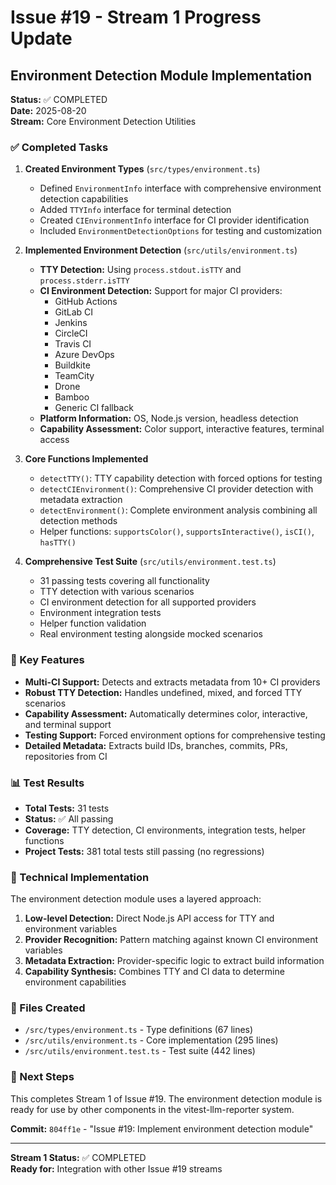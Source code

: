 # Issue #19 - Stream 1 Progress Update

## Environment Detection Module Implementation

**Status:** ✅ COMPLETED  
**Date:** 2025-08-20  
**Stream:** Core Environment Detection Utilities  

### ✅ Completed Tasks

1. **Created Environment Types** (`src/types/environment.ts`)
   - Defined `EnvironmentInfo` interface with comprehensive environment detection capabilities
   - Added `TTYInfo` interface for terminal detection
   - Created `CIEnvironmentInfo` interface for CI provider identification
   - Included `EnvironmentDetectionOptions` for testing and customization

2. **Implemented Environment Detection** (`src/utils/environment.ts`)
   - **TTY Detection:** Using `process.stdout.isTTY` and `process.stderr.isTTY`
   - **CI Environment Detection:** Support for major CI providers:
     - GitHub Actions
     - GitLab CI
     - Jenkins
     - CircleCI
     - Travis CI
     - Azure DevOps
     - Buildkite
     - TeamCity
     - Drone
     - Bamboo
     - Generic CI fallback
   - **Platform Information:** OS, Node.js version, headless detection
   - **Capability Assessment:** Color support, interactive features, terminal access

3. **Core Functions Implemented**
   - `detectTTY()`: TTY capability detection with forced options for testing
   - `detectCIEnvironment()`: Comprehensive CI provider detection with metadata extraction
   - `detectEnvironment()`: Complete environment analysis combining all detection methods
   - Helper functions: `supportsColor()`, `supportsInteractive()`, `isCI()`, `hasTTY()`

4. **Comprehensive Test Suite** (`src/utils/environment.test.ts`)
   - 31 passing tests covering all functionality
   - TTY detection with various scenarios
   - CI environment detection for all supported providers
   - Environment integration tests
   - Helper function validation
   - Real environment testing alongside mocked scenarios

### 🚀 Key Features

- **Multi-CI Support:** Detects and extracts metadata from 10+ CI providers
- **Robust TTY Detection:** Handles undefined, mixed, and forced TTY scenarios
- **Capability Assessment:** Automatically determines color, interactive, and terminal support
- **Testing Support:** Forced environment options for comprehensive testing
- **Detailed Metadata:** Extracts build IDs, branches, commits, PRs, repositories from CI

### 📊 Test Results

- **Total Tests:** 31 tests
- **Status:** ✅ All passing
- **Coverage:** TTY detection, CI environments, integration tests, helper functions
- **Project Tests:** 381 total tests still passing (no regressions)

### 🔧 Technical Implementation

The environment detection module uses a layered approach:

1. **Low-level Detection:** Direct Node.js API access for TTY and environment variables
2. **Provider Recognition:** Pattern matching against known CI environment variables
3. **Metadata Extraction:** Provider-specific logic to extract build information
4. **Capability Synthesis:** Combines TTY and CI data to determine environment capabilities

### 📝 Files Created

- `/src/types/environment.ts` - Type definitions (67 lines)
- `/src/utils/environment.ts` - Core implementation (295 lines)
- `/src/utils/environment.test.ts` - Test suite (442 lines)

### 🎯 Next Steps

This completes Stream 1 of Issue #19. The environment detection module is ready for use by other components in the vitest-llm-reporter system.

**Commit:** `804ff1e` - "Issue #19: Implement environment detection module"

---

**Stream 1 Status:** ✅ COMPLETED  
**Ready for:** Integration with other Issue #19 streams